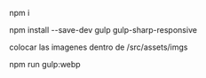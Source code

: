 npm i

npm install --save-dev gulp gulp-sharp-responsive

colocar las imagenes dentro de /src/assets/imgs

npm run gulp:webp
